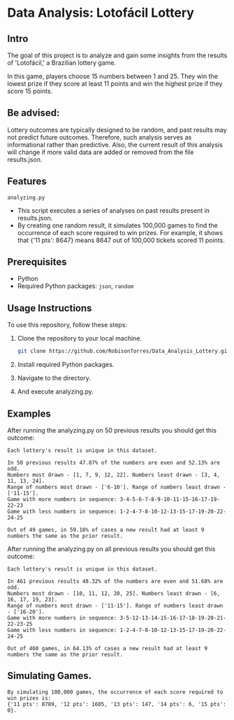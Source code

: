 # Data Analysis: Lotofácil Lottery

## Intro

The goal of this project is to analyze and gain some insights from the results of 'Lotofácil,' a Brazilian lottery game.

In this game, players choose 15 numbers between 1 and 25. They win the lowest prize if they score at least 11 points and win the highest prize if they score 15 points.

## Be advised:

Lottery outcomes are typically designed to be random, and past results may not predict future outcomes. Therefore, such analysis serves as informational rather than predictive. Also, the current result of this analysis will change if more valid data are added or removed from the file results.json.

## Features 

 ```analyzing.py```
- This script executes a series of analyses on past results present in results.json.
- By creating one random result, it simulates 100,000 games to find the occurrence of each score required to win prizes. For example, it shows that {'11 pts': 8647} means 8647 out of 100,000 tickets scored 11 points.
 
## Prerequisites

- Python
- Required Python packages: `json`, `random`

## Usage Instructions

To use this repository, follow these steps:

1. Clone the repository to your local machine.

   ```bash
   git clone https://github.com/RobisonTorres/Data_Analysis_Lottery.git

2. Install required Python packages.

3. Navigate to the directory.

4. And execute analyzing.py.

## Examples

After running the analyzing.py on 50 previous results you should get this outcome:

```
Each lottery's result is unique in this dataset.

In 50 previous results 47.87% of the numbers are even and 52.13% are odd.
Numbers most drawn - [1, 7, 9, 12, 22]. Numbers least drawn - [3, 4, 11, 13, 24].
Range of numbers most drawn - ['6-10']. Range of numbers least drawn - ['11-15'].
Game with more numbers in sequence: 3-4-5-6-7-8-9-10-11-15-16-17-19-22-23
Game with less numbers in sequence: 1-2-4-7-8-10-12-13-15-17-19-20-22-24-25

Out of 49 games, in 59.18% of cases a new result had at least 9 numbers the same as the prior result.
```

After running the analyzing.py on all previous results you should get this outcome:

```
Each lottery's result is unique in this dataset.

In 461 previous results 48.32% of the numbers are even and 51.68% are odd.
Numbers most drawn - [10, 11, 12, 20, 25]. Numbers least drawn - [6, 16, 17, 19, 23].
Range of numbers most drawn - ['11-15']. Range of numbers least drawn - ['16-20'].
Game with more numbers in sequence: 3-5-12-13-14-15-16-17-18-19-20-21-22-23-25
Game with less numbers in sequence: 1-2-4-7-8-10-12-13-15-17-19-20-22-24-25

Out of 460 games, in 64.13% of cases a new result had at least 9 numbers the same as the prior result.        
```

## Simulating Games.

```
By simulating 100,000 games, the occurrence of each score required to win prizes is:
{'11 pts': 8789, '12 pts': 1605, '13 pts': 147, '14 pts': 6, '15 pts': 0}.
```